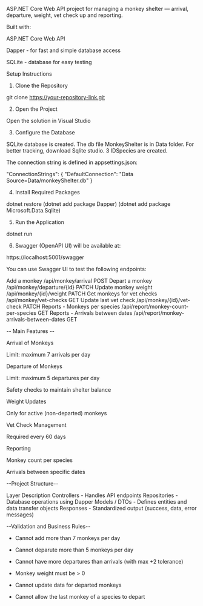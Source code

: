 ﻿ASP.NET Core Web API project for managing a monkey shelter — arrival, departure, weight, vet check up and reporting.

Built with:

ASP.NET Core Web API

Dapper - for fast and simple database access

SQLite - database for easy testing

Setup Instructions
1. Clone the Repository

git clone https://your-repository-link.git

2. Open the Project

Open the solution in Visual Studio 

3. Configure the Database

SQLite database is created. The db file MonkeyShelter is in Data folder. For better tracking, download Sqlite studio.
3 IDSpecies are created.

The connection string is defined in appsettings.json:

"ConnectionStrings": {
  "DefaultConnection": "Data Source=Data/monkeyShelter.db"
}


4. Install Required Packages

dotnet restore
(dotnet add package Dapper)
(dotnet add package Microsoft.Data.Sqlite)

5. Run the Application

dotnet run

6. Swagger (OpenAPI UI) will be available at:


https://localhost:5001/swagger

You can use Swagger UI to test the following endpoints:

Add a monkey	/api/monkey/arrival	POST
Depart a monkey	/api/monkey/departure/{id}	PATCH
Update monkey weight	/api/monkey/{id}/weight	PATCH
Get monkeys for vet checks	/api/monkey/vet-checks	GET
Update last vet check	/api/monkey/{id}/vet-check	PATCH
Reports - Monkeys per species	/api/report/monkey-count-per-species	GET
Reports - Arrivals between dates	/api/report/monkey-arrivals-between-dates	GET




-- Main Features --

Arrival of Monkeys

Limit: maximum 7 arrivals per day

Departure of Monkeys

Limit: maximum 5 departures per day

Safety checks to maintain shelter balance

Weight Updates

Only for active (non-departed) monkeys

Vet Check Management

Required every 60 days

Reporting

Monkey count per species

Arrivals between specific dates

--Project Structure--

Layer	Description
Controllers - Handles API endpoints
Repositories - Database operations using Dapper
Models / DTOs - Defines entities and data transfer objects
Responses - Standardized output (success, data, error messages)


--Validation and Business Rules--
 
 - Cannot add more than 7 monkeys per day

 - Cannot deparute more than 5 monkeys per day

 - Cannot have more departures than arrivals (with max +2 tolerance)

 - Monkey weight must be > 0

 - Cannot update data for departed monkeys

 - Cannot allow the last monkey of a species to depart
